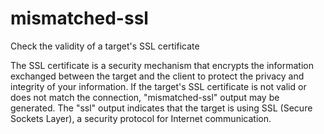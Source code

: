 # mismatched-ssl
Check the validity of a target's SSL certificate

The SSL certificate is a security mechanism that encrypts the information exchanged between the target and the client to protect the privacy and integrity of your information. If the target's SSL certificate is not valid or does not match the connection, "mismatched-ssl" output may be generated. The "ssl" output indicates that the target is using SSL (Secure Sockets Layer), a security protocol for Internet communication.
